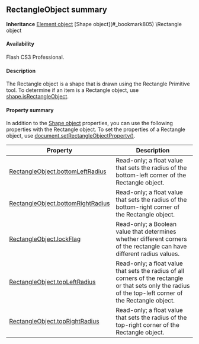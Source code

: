 ## RectangleObject summary

**Inheritance** [Element object](#_bookmark374) \[Shape object](#_bookmark805) \Rectangle object

#### Availability

Flash CS3 Professional.

#### Description

The Rectangle object is a shape that is drawn using the Rectangle Primitive tool. To determine if an item is a Rectangle object, use [shape.isRectangleObject](#_bookmark822).

#### Property summary

In addition to the [Shape object](#_bookmark805) properties, you can use the following properties with the Rectangle object. To set the properties of a Rectangle object, use [document.setRectangleObjectProperty()](#_bookmark302).

| **Property**                                                          | **Description**                                                                                                                                            |
|-----------------------------------------------------------------------|------------------------------------------------------------------------------------------------------------------------------------------------------------|
| [RectangleObject.bottomLeftRadius](#RectangleObject.bottomLeftRadius) | Read-only; a float value that sets the radius of the bottom-left corner of the Rectangle object.                                                           |
| [RectangleObject.bottomRightRadius](#_bookmark800)                    | Read-only; a float value that sets the radius of the bottom-right corner of the Rectangle object.                                                          |
| [RectangleObject.lockFlag](#_bookmark801)                             | Read-only; a Boolean value that determines whether different corners of the rectangle can have different radius values.                                    |
| [RectangleObject.topLeftRadius](#_bookmark802)                        | Read-only; a float value that sets the radius of all corners of the rectangle or that sets only the radius of the top-left corner of the Rectangle object. |
| [RectangleObject.topRightRadius](#_bookmark803)                       | Read-only; a float value that sets the radius of the top-right corner of the Rectangle object.                                                             |

<span id="RectangleObject.bottomLeftRadius" class="anchor"></span>

